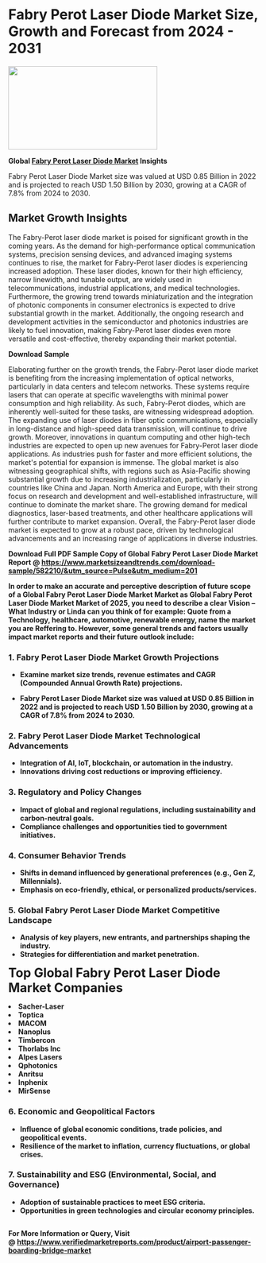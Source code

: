 <H1>Fabry Perot Laser Diode Market Size, Growth and Forecast from 2024 - 2031</H1><img class="aligncenter size-medium wp-image-584254" src="https://thirdeyenews.in/wp-content/uploads/2024/09/Global-Market-Research-300x168.jpeg" alt="" width="300" height="168" /><p><strong>Global&nbsp;<a href="https://www.marketsizeandtrends.com/download-sample/582210/&amp;utm_source=Pulse&amp;utm_medium=201">Fabry Perot Laser Diode Market</a> Insights</strong></p><p>Fabry Perot Laser Diode Market size was valued at USD 0.85 Billion in 2022 and is projected to reach USD 1.50 Billion by 2030, growing at a CAGR of 7.8% from 2024 to 2030.</p><p><h2>Market Growth Insights</h2> <p>The Fabry-Perot laser diode market is poised for significant growth in the coming years. As the demand for high-performance optical communication systems, precision sensing devices, and advanced imaging systems continues to rise, the market for Fabry-Perot laser diodes is experiencing increased adoption. These laser diodes, known for their high efficiency, narrow linewidth, and tunable output, are widely used in telecommunications, industrial applications, and medical technologies. Furthermore, the growing trend towards miniaturization and the integration of photonic components in consumer electronics is expected to drive substantial growth in the market. Additionally, the ongoing research and development activities in the semiconductor and photonics industries are likely to fuel innovation, making Fabry-Perot laser diodes even more versatile and cost-effective, thereby expanding their market potential.</p> <p><strong>Download Sample</strong></p> <p>Elaborating further on the growth trends, the Fabry-Perot laser diode market is benefiting from the increasing implementation of optical networks, particularly in data centers and telecom networks. These systems require lasers that can operate at specific wavelengths with minimal power consumption and high reliability. As such, Fabry-Perot diodes, which are inherently well-suited for these tasks, are witnessing widespread adoption. The expanding use of laser diodes in fiber optic communications, especially in long-distance and high-speed data transmission, will continue to drive growth. Moreover, innovations in quantum computing and other high-tech industries are expected to open up new avenues for Fabry-Perot laser diode applications. As industries push for faster and more efficient solutions, the market's potential for expansion is immense. The global market is also witnessing geographical shifts, with regions such as Asia-Pacific showing substantial growth due to increasing industrialization, particularly in countries like China and Japan. North America and Europe, with their strong focus on research and development and well-established infrastructure, will continue to dominate the market share. The growing demand for medical diagnostics, laser-based treatments, and other healthcare applications will further contribute to market expansion. Overall, the Fabry-Perot laser diode market is expected to grow at a robust pace, driven by technological advancements and an increasing range of applications in diverse industries.</p> <p><strong></p><p><span class=""><strong>Download Full PDF Sample Copy of Global Fabry Perot Laser Diode Market Report</strong> @ <a href="https://www.marketsizeandtrends.com/download-sample/582210/&amp;utm_source=Pulse&amp;utm_medium=201" target="_blank">https://www.marketsizeandtrends.com/download-sample/582210/&amp;utm_source=Pulse&amp;utm_medium=201</a></span></p><p>In order to make an accurate and perceptive description of future scope of a Global&nbsp;Fabry Perot Laser Diode Market Market as Global&nbsp;Fabry Perot Laser Diode Market Market of 2025, you need to describe a clear Vision &ndash; What Industry or Linda can you think of for example: Quote from a Technology, healthcare, automotive, renewable energy, name the market you are Reffering to. However, some general trends and factors usually impact market reports and their future outlook include:</p><h3>1.&nbsp;<strong>Fabry Perot Laser Diode Market Growth Projections</strong></h3><ul><li>Examine market size trends, revenue estimates and CAGR (Compounded Annual Growth Rate) projections.</li><li><p>Fabry Perot Laser Diode Market size was valued at USD 0.85 Billion in 2022 and is projected to reach USD 1.50 Billion by 2030, growing at a CAGR of 7.8% from 2024 to 2030.</p></li></ul><h3>2.&nbsp;<strong>Fabry Perot Laser Diode Market Technological Advancements</strong></h3><ul><li>Integration of AI, IoT, blockchain, or automation in the industry.</li><li>Innovations driving cost reductions or improving efficiency.</li></ul><h3>3.&nbsp;<strong>Regulatory and Policy Changes</strong></h3><ul><li>Impact of global and regional regulations, including sustainability and carbon-neutral goals.</li><li>Compliance challenges and opportunities tied to government initiatives.</li></ul><h3>4.&nbsp;<strong>Consumer Behavior Trends</strong></h3><ul><li>Shifts in demand influenced by generational preferences (e.g., Gen Z, Millennials).</li><li>Emphasis on eco-friendly, ethical, or personalized products/services.</li></ul><h3>5.&nbsp;<strong>Global Fabry Perot Laser Diode Market Competitive Landscape</strong></h3><ul><li>Analysis of key players, new entrants, and partnerships shaping the industry.</li><li>Strategies for differentiation and market penetration.</li></ul><p data-pm-slice="1 1 []"><span style="color: inherit; font-family: inherit; font-size: 25px;">Top Global Fabry Perot Laser Diode Market Companies</span></p><div class="" data-test-id=""><p><li>Sacher-Laser</li><li> Toptica</li><li> MACOM</li><li> Nanoplus</li><li> Timbercon</li><li> Thorlabs Inc</li><li> Alpes Lasers</li><li> Qphotonics</li><li> Anritsu</li><li> Inphenix</li><li> MirSense</li></p></div><h3>6.&nbsp;<strong>Economic and Geopolitical Factors</strong></h3><ul><li>Influence of global economic conditions, trade policies, and geopolitical events.</li><li>Resilience of the market to inflation, currency fluctuations, or global crises.</li></ul><h3>7.&nbsp;<strong>Sustainability and ESG (Environmental, Social, and Governance)</strong></h3><ul><li>Adoption of sustainable practices to meet ESG criteria.</li><li>Opportunities in green technologies and circular economy principles.</li></ul><h2><strong style="font-size: 14px;">For More Information or Query, Visit @&nbsp;</strong><a style="background-color: #ffffff; font-size: 14px;" href="https://www.marketsizeandtrends.com/report/fabry-perot-laser-diode-market/" target="_blank">https://www.verifiedmarketreports.com/product/airport-passenger-boarding-bridge-market</a></h2>
